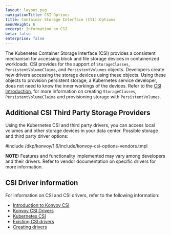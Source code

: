 ```yaml
---
layout: layout.pug
navigationTitle: CSI Options
title: Container Storage Interface (CSI) Options
menuWeight: 6
excerpt: Information on CSI
beta: false
enterprise: false
---
```


<!-- markdownlint-disable MD018 -->

The Kubenetes Container Storage Interface (CSI) provides a consistent mechanism for accessing block and file storage devices in containerized workloads. CSI provides for the support of `StorageClasses`, `PersistentVolumeClaims`, and `PersistentVolumes` objects. Developers create new drivers accessing the storage devices using these objects. Using these objects to provision persistent storage, a Kubernetes service developer, does not need to know the inner workings of the devices. Refer to the [CSI Introduction](../intro-csi), for more information on creating `StorageClasses`, `PersistentVolumeClaims` and provisioning storage with `PersistentVolumes`.

## Additional CSI Third Party Storage Providers

Using the Kubernetes CSI and third party drivers, you can access local volumes and other storage devices in your data center. Possible storage and third party driver options:

#include /dkp/konvoy/1.6/include/konvoy-csi-options-vendors.tmpl

<p class="message--note"><strong>NOTE: </strong>Features and functionality implemented may vary among developers and their drivers. Refer to vendor documentation on specific drivers for more information.</p>

## CSI Driver information

For information on CSI and CSI drivers, refer to the following information:

- [Introduction to Konvoy CSI](../intro-csi)
- [Konvoy CSI Drivers](../automated-storage)
- [Kubernetes CSI](https://kubernetes.io/blog/2019/01/15/container-storage-interface-ga/)
- [Existing CSI drivers](https://kubernetes-csi.github.io/docs/drivers.html)
- [Creating drivers](https://kubernetes-csi.github.io/docs/)
